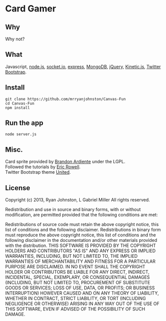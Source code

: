 # Card Gamer
## Why
Why not?
## What
Javascript, [node.js](http://www.nodejs.org),
[socket.io](http://www.socket.io),
[express](http://www.expressjs.com),
[MongoDB](http://www.mongodb.org),
[jQuery](http://jquery.com/), 
[Kinetic.js](http://www.kineticjs.com/),
[Twitter Bootstrap](http://twitter.github.io/bootstrap).
## Install

    git clone https://github.com/mrryanjohnston/Canvas-Fun
    cd Canvas-Fun
    npm install

## Run the app

    node server.js

## Misc.
Card sprite provided by [Brandon Ardiente](http://ardisoft.net/svg-z-cards/) under the LGPL.  
Followed the tutorials by [Eric Rowell](http://www.html5canvastutorials.com/kineticjs/html5-canvas-events-tutorials-introduction-with-kineticjs/).  
Twitter Bootstrap theme [United](http://bootswatch.com/united).  

## License
Copyright (c) 2013, Ryan Johnston, L Gabriel Miller
All rights reserved.

Redistribution and use in source and binary forms, with or without modification, are permitted provided that the following conditions are met:

Redistributions of source code must retain the above copyright notice, this list of conditions and the following disclaimer.
Redistributions in binary form must reproduce the above copyright notice, this list of conditions and the following disclaimer in the documentation and/or other materials provided with the distribution.
THIS SOFTWARE IS PROVIDED BY THE COPYRIGHT HOLDERS AND CONTRIBUTORS "AS IS" AND ANY EXPRESS OR IMPLIED WARRANTIES, INCLUDING, BUT NOT LIMITED TO, THE IMPLIED WARRANTIES OF MERCHANTABILITY AND FITNESS FOR A PARTICULAR PURPOSE ARE DISCLAIMED. IN NO EVENT SHALL THE COPYRIGHT HOLDER OR CONTRIBUTORS BE LIABLE FOR ANY DIRECT, INDIRECT, INCIDENTAL, SPECIAL, EXEMPLARY, OR CONSEQUENTIAL DAMAGES (INCLUDING, BUT NOT LIMITED TO, PROCUREMENT OF SUBSTITUTE GOODS OR SERVICES; LOSS OF USE, DATA, OR PROFITS; OR BUSINESS INTERRUPTION) HOWEVER CAUSED AND ON ANY THEORY OF LIABILITY, WHETHER IN CONTRACT, STRICT LIABILITY, OR TORT (INCLUDING NEGLIGENCE OR OTHERWISE) ARISING IN ANY WAY OUT OF THE USE OF THIS SOFTWARE, EVEN IF ADVISED OF THE POSSIBILITY OF SUCH DAMAGE.
